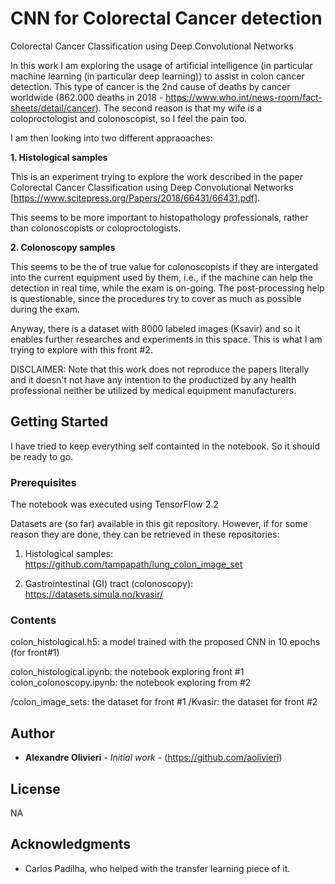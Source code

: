 # CNN for Colorectal Cancer detection

Colorectal Cancer Classification using Deep Convolutional Networks

In this work I am exploring the usage of artificial intelligence (in particular machine learning (in particular deep learning)) to assist in colon cancer detection. This type of cancer is the 2nd cause of deaths by cancer worldwide (862.000 deaths in 2018 - https://www.who.int/news-room/fact-sheets/detail/cancer). The second reason is that my wife is a coloproctologist and colonoscopist, so I feel the pain too.

I am then looking into two different appraoaches:

**1. Histological samples**

This is an experiment trying to explore the work described in the paper Colorectal Cancer Classification using Deep Convolutional Networks [https://www.scitepress.org/Papers/2018/66431/66431.pdf]. 

This seems to be more important to histopathology professionals, rather than colonoscopists or coloproctologists.

**2. Colonoscopy samples**

This seems to be the of true value for colonoscopists if they are intergated into the current equipment used by them, i.e., if the machine can help the detection in real time, while the exam is on-going. The post-processing help is questionable, since the procedures try to cover as much as possible during the exam.

Anyway, there is a dataset with 8000 labeled images (Ksavir) and so it enables further researches and experiments in this space. This is what I am trying to explore with this front #2.

DISCLAIMER: Note that this work does not reproduce the papers literally and it doesn't not have any intention to the productized by any health professional neither be utilized by medical equipment manufacturers.

## Getting Started

I have tried to keep everything self containted in the notebook. So it should be ready to go.

### Prerequisites

The notebook was executed using TensorFlow 2.2

Datasets are (so far) available in this git repository. However, if for some reason they are done, they can be retrieved in these repositories:

1. Histological samples: https://github.com/tampapath/lung_colon_image_set

2. Gastrointestinal (GI) tract (colonoscopy): https://datasets.simula.no/kvasir/ 

### Contents

colon_histological.h5: a model trained with the proposed CNN in 10 epochs (for front#1)

colon_histological.ipynb: the notebook exploring front #1
colon_colonoscopy.ipynb: the notebook exploring from #2

/colon_image_sets: the dataset for front #1
/Kvasir: the dataset for front #2

## Author

* **Alexandre Olivieri** - *Initial work* - (https://github.com/aolivieri)

## License

NA

## Acknowledgments

* Carlos Padilha, who helped with the transfer learning piece of it.
